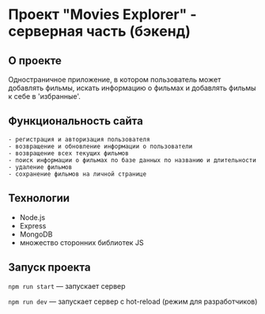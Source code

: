 # Проект "Movies Explorer" - серверная часть (бэкeнд)

## О проекте
Одностраничное приложение, в котором пользователь может добавлять фильмы, искать информацию о фильмах и добавлять фильмы к себе в 'избранные'.

## Функциональность сайта
```
- регистрация и авторизация пользователя
- возвращение и обновление информации о пользователи
- возвращение всех текущих фильмов
- поиск информации о фильмах по базе данных по названию и длительности
- удаление фильмов
- сохранение фильмов на личной странице
```

## Технологии
* Node.js
* Express
* MongoDB
* множество сторонних библиотек JS

## Запуск проекта
`npm run start` — запускает сервер

`npm run dev` — запускает сервер с hot-reload (режим для разработчиков)
